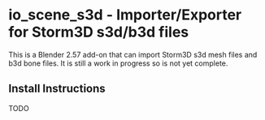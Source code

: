 io\_scene\_s3d - Importer/Exporter for Storm3D s3d/b3d files
=============================================================

This is a Blender 2.57 add-on that can import Storm3D s3d mesh files and b3d bone files. It is still a work in progress so is not yet complete.

Install Instructions
--------------------
TODO

